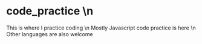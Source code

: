 # code_practice \n
This is where I practice coding \n
Mostly Javascript code practice is here \n 
Other languages are also welcome
